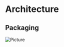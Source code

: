 # Architecture
## Packaging
![Picture](https://github.com/KalleHahl/ot-harjoitustyo/blob/main/documentation/pictures/Screenshot%20from%202023-04-17%2018-02-53.png)